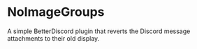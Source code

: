 # NoImageGroups
A simple BetterDiscord plugin that reverts the Discord message attachments to their old display.
